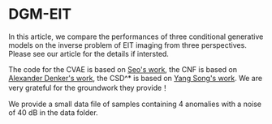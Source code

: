 # DGM-EIT

In this article, we compare the performances of three conditional generative models on the inverse problem of EIT imaging from three perspectives. Please see our article for the details if intersted.

The code for the CVAE is based on [Seo's work](https://epubs.siam.org/doi/10.1137/18M1222600), the CNF is based on [Alexander Denker's work](https://github.com/jleuschn/cinn_for_imaging), the CSD^* is based on [Yang Song's work](https://github.com/yang-song/score_sde). We are very grateful for the groundwork they provide！

We provide a small data file of samples containing 4 anomalies with a noise of 40 dB in the data folder.